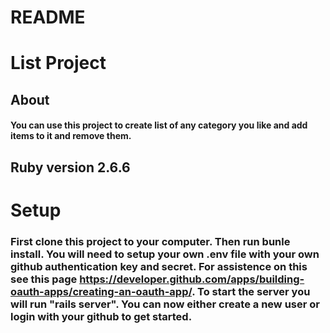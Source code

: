 # README

# List Project

## About 

#### You can use this project to create list of any category you like and add items to it and remove them.

## Ruby version 2.6.6

# Setup 

### First clone this project to your computer. Then run bunle install. You will need to setup your own .env file with your own github authentication key and secret. For assistence on this see this page https://developer.github.com/apps/building-oauth-apps/creating-an-oauth-app/. To start the server you will run "rails server". You can now either create a new user or login with your github to get started.


